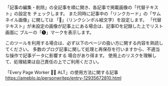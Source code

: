 「記事の編集・削除」の全記事を順に開き、各記事で掲載画像の「代替テキスト」の設定を
チェックします。 また同時に記事中の「リンクカード」の「サムネイル画像」に関しては
「🔗」（リンクシンボル絵文字）を設定します。
「代替テキスト」が未設定の画像が記事上にある場合は、記事IDを記録した上でリスト画面に
ブルーの「➊」マークを表示します。

このツールを利用する場合は、必ず以下のページの扱い方に関する内容を熟読してください。
多数のブログ記事に関して処理と再保存を行いますから、不適当な操作で記事データに影響する
場合があり得ます。 使用上のリスクを理解して、処理結果は自己責任の上でご利用ください。

「Every Page Worker 💢💢 ALT」の使用方法に関する記事<br>
https://ameblo.jp/personwritep/entry-12935672810.html
